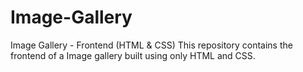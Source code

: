 # Image-Gallery
Image Gallery - Frontend (HTML &amp; CSS) This repository contains the frontend of a Image gallery built using only HTML and CSS.
